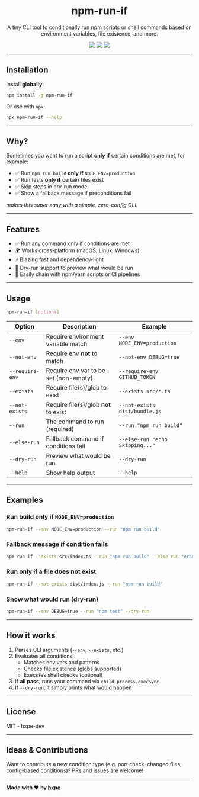 <h1 align="center">
npm-run-if
</h1>
<p align="center">
A tiny CLI tool to conditionally run npm scripts or shell commands based on environment variables, file existence, and more.
<p>
<p align="center">
  <a href="https://www.npmjs.com/package/npm-run-if"><img src="https://img.shields.io/npm/v/npm-run-if?style=for-the-badge"></a>
  <a href="https://www.npmjs.com/package/npm-run-if"><img src="https://img.shields.io/npm/dw/npm-run-if?style=for-the-badge"></a>
  <a href="https://www.npmjs.com/package/npm-run-if"><img src="https://img.shields.io/npm/last-update/npm-run-if?style=for-the-badge"></a>  
<p>

---

## Installation

Install **globally**:

```bash
npm install -g npm-run-if
```

Or use with `npx`:

```bash
npx npm-run-if --help
```

---

## Why?

Sometimes you want to run a script **only if** certain conditions are met, for example:

- ✅ Run `npm run build` **only if** `NODE_ENV=production`
- ✅ Run tests **only if** certain files exist
- ✅ Skip steps in dry-run mode
- ✅ Show a fallback message if preconditions fail

*makes this super easy with a simple, zero-config CLI.*

---

## Features

- ✅ Run any command only if conditions are met
- 🌍 Works cross-platform (macOS, Linux, Windows)
- ⚡ Blazing fast and dependency-light
- 🧪 Dry-run support to preview what would be run
- 🧵 Easily chain with npm/yarn scripts or CI pipelines

---

## Usage

```bash
npm-run-if [options]
```

| Option          | Description                              | Example                            |
| --------------- | ---------------------------------------- | ---------------------------------- |
| `--env`         | Require environment variable match       | `--env NODE_ENV=production`        |
| `--not-env`     | Require env **not** to match             | `--not-env DEBUG=true`             |
| `--require-env` | Require env var to be set (non-empty)    | `--require-env GITHUB_TOKEN`       |
| `--exists`      | Require file(s)/glob to exist            | `--exists src/*.ts`                |
| `--not-exists`  | Require file(s)/glob **not** to exist    | `--not-exists dist/bundle.js`      |
| `--run`         | The command to run (required)            | `--run "npm run build"`            |
| `--else-run`    | Fallback command if conditions fail      | `--else-run "echo Skipping..."`    |
| `--dry-run`     | Preview what would be run                | `--dry-run`                        |
| `--help`        | Show help output                         | `--help`                           |

---

## Examples

### Run build only if `NODE_ENV=production`

```bash
npm-run-if --env NODE_ENV=production --run "npm run build"
```

### Fallback message if condition fails

```bash
npm-run-if --exists src/index.ts --run "npm run build" --else-run "echo Skipping build"
```

### Run only if a file does **not** exist

```bash
npm-run-if --not-exists dist/index.js --run "npm run build"
```

### Show what would run (dry-run)

```bash
npm-run-if --env DEBUG=true --run "npm test" --dry-run
```

---

## How it works

1. Parses CLI arguments (`--env`, `--exists`, etc.)
2. Evaluates all conditions:
   - Matches env vars and patterns
   - Checks file existence (globs supported)
   - Executes shell checks (optional)
3. If **all pass**, runs your command via `child_process.execSync`
4. If `--dry-run`, it simply prints what would happen

---

## License

MIT - hxpe-dev

---

## Ideas & Contributions

Want to contribute a new condition type (e.g. port check, changed files, config-based conditions)? PRs and issues are welcome!

---

**Made with ❤️ by [hxpe](https://github.com/hxpe-dev)**
